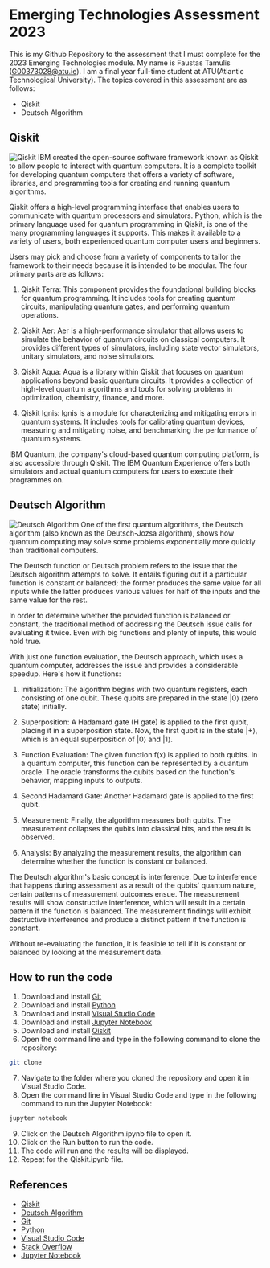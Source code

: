 # Emerging Technologies Assessment 2023
This is my Github Repository to the assessment that I must complete for the 2023 Emerging Technologies module. My name is Faustas Tamulis (G00373028@atu.ie).
I am a final year full-time student at ATU(Atlantic Technological University).
The topics covered in this assessment are as follows:
*  Qiskit
*  Deutsch Algorithm

## Qiskit
![Qiskit](https://repository-images.githubusercontent.com/161550823/577d6f0e-7608-434c-b4a8-88a875c1cfd2)
IBM created the open-source software framework known as Qiskit to allow people to interact with quantum computers. It is a complete toolkit for developing quantum computers that offers a variety of software, libraries, and programming tools for creating and running quantum algorithms.

Qiskit offers a high-level programming interface that enables users to communicate with quantum processors and simulators. Python, which is the primary language used for quantum programming in Qiskit, is one of the many programming languages it supports. This makes it available to a variety of users, both experienced quantum computer users and beginners.

Users may pick and choose from a variety of components to tailor the framework to their needs because it is intended to be modular. The four primary parts are as follows:

1. Qiskit Terra: This component provides the foundational building blocks for quantum programming. It includes tools for creating quantum circuits, manipulating quantum gates, and performing quantum operations.
    
2. Qiskit Aer: Aer is a high-performance simulator that allows users to simulate the behavior of quantum circuits on classical computers. It provides different types of simulators, including state vector simulators, unitary simulators, and noise simulators.

3. Qiskit Aqua: Aqua is a library within Qiskit that focuses on quantum applications beyond basic quantum circuits. It provides a collection of high-level quantum algorithms and tools for solving problems in optimization, chemistry, finance, and more.

4. Qiskit Ignis: Ignis is a module for characterizing and mitigating errors in quantum systems. It includes tools for calibrating quantum devices, measuring and mitigating noise, and benchmarking the performance of quantum systems.

IBM Quantum, the company's cloud-based quantum computing platform, is also accessible through Qiskit. The IBM Quantum Experience offers both simulators and actual quantum computers for users to execute their programmes on.

## Deutsch Algorithm
![Deutsch Algorithm](https://assets-global.website-files.com/6051c82bb106f381a2f95f8f/63fe84e8924b93724a916953_Screenshot%202023-02-28%20at%205.48.50%20PM.png)
One of the first quantum algorithms, the Deutsch algorithm (also known as the Deutsch-Jozsa algorithm), shows how quantum computing may solve some problems exponentially more quickly than traditional computers.

The Deutsch function or Deutsch problem refers to the issue that the Deutsch algorithm attempts to solve. It entails figuring out if a particular function is constant or balanced; the former produces the same value for all inputs while the latter produces various values for half of the inputs and the same value for the rest.

In order to determine whether the provided function is balanced or constant, the traditional method of addressing the Deutsch issue calls for evaluating it twice. Even with big functions and plenty of inputs, this would hold true.

With just one function evaluation, the Deutsch approach, which uses a quantum computer, addresses the issue and provides a considerable speedup. Here's how it functions:

1. Initialization: The algorithm begins with two quantum registers, each consisting of one qubit. These qubits are prepared in the state |0⟩ (zero state) initially.

2. Superposition: A Hadamard gate (H gate) is applied to the first qubit, placing it in a superposition state. Now, the first qubit is in the state |+⟩, which is an equal superposition of |0⟩ and |1⟩.

3. Function Evaluation: The given function f(x) is applied to both qubits. In a quantum computer, this function can be represented by a quantum oracle. The oracle transforms the qubits based on the function's behavior, mapping inputs to outputs.

4. Second Hadamard Gate: Another Hadamard gate is applied to the first qubit.

5. Measurement: Finally, the algorithm measures both qubits. The measurement collapses the qubits into classical bits, and the result is observed.

6. Analysis: By analyzing the measurement results, the algorithm can determine whether the function is constant or balanced.

The Deutsch algorithm's basic concept is interference. Due to interference that happens during assessment as a result of the qubits' quantum nature, certain patterns of measurement outcomes ensue. The measurement results will show constructive interference, which will result in a certain pattern if the function is balanced. The measurement findings will exhibit destructive interference and produce a distinct pattern if the function is constant.

Without re-evaluating the function, it is feasible to tell if it is constant or balanced by looking at the measurement data.

## How to run the code
1. Download and install [Git](https://git-scm.com/downloads)
2. Download and install [Python](https://www.python.org/downloads/)
3. Download and install [Visual Studio Code](https://code.visualstudio.com/)
4. Download and install [Jupyter Notebook](https://jupyter.org/install)
5. Download and install [Qiskit](https://qiskit.org/documentation/install.html)
6. Open the command line and type in the following command to clone the repository:
```bash
git clone
```
7. Navigate to the folder where you cloned the repository and open it in Visual Studio Code.
8. Open the command line in Visual Studio Code and type in the following command to run the Jupyter Notebook:
```bash
jupyter notebook
```
9. Click on the Deutsch Algorithm.ipynb file to open it.
10. Click on the Run button to run the code.
11. The code will run and the results will be displayed.
12. Repeat for the Qiskit.ipynb file.

## References
* [Qiskit](https://qiskit.org/)
* [Deutsch Algorithm](https://www.ibm.com/blogs/research/2018/03/deutsch-algorithm-quantum-computing/)
* [Git](https://git-scm.com/)
* [Python](https://www.python.org/)
* [Visual Studio Code](https://code.visualstudio.com/)
* [Stack Overflow](https://stackoverflow.com/)
* [Jupyter Notebook](https://jupyter.org/)





